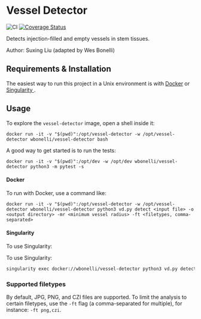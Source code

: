 # Vessel Detector

![CI](https://github.com/w-bonelli/vessel-detector/workflows/CI/badge.svg) [![Coverage Status](https://coveralls.io/repos/github/w-bonelli/vessel-detector/badge.svg?branch=master)](https://coveralls.io/github/w-bonelli/vessel-detector?branch=master)

Detects injection-filled and empty vessels in stem tissues.

Author: Suxing Liu (adapted by Wes Bonelli)

## Requirements & Installation

The easiest way to run this project in a Unix environment is with [Docker](https://www.docker.com/) or [Singularity ](https://sylabs.io/singularity/).

## Usage

To explore the `vessel-detector` image, open a shell inside it:

```shell
docker run -it -v "$(pwd)":/opt/vessel-detector -w /opt/vessel-detector wbonelli/vessel-detector bash
```

A good way to get started is to run the tests:

```shell
docker run -it -v "$(pwd)":/opt/dev -w /opt/dev wbonelli/vessel-detector python3 -m pytest -s
```

#### Docker

To run with Docker, use a command like:

```shell
docker run -it -v "$(pwd)":/opt/vessel-detector -w /opt/vessel-detector wbonelli/vessel-detector python3 vd.py detect <input file> -o <output directory> -mr <minimum vessel radius> -ft <filetypes, comma-separated>
```

#### Singularity

To use Singularity:

To use Singularity:

```bash
singularity exec docker://wbonelli/vessel-detector python3 vd.py detect <input file> -o <output directory> -mr <minimum vessel radius> -ft <filetypes, comma-separated>
```

### Supported filetypes

By default, JPG, PNG, and CZI files are supported. To limit the analysis to certain filetypes, use the `-ft` flag (a comma-separated for multiple), for instance: `-ft png,czi`.
